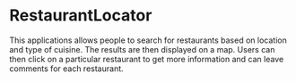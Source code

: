 RestaurantLocator
==================
This applications allows people to search for restaurants based on location and type of cuisine.
The results are then displayed on a map. Users can then click on a particular restaurant to get more information and can leave comments for each restaurant.
